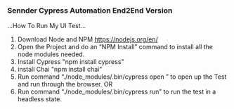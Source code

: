 ### Sennder Cypress Automation End2End Version ###

...How To Run My UI Test...

  1. Download Node and NPM
	https://nodejs.org/en/
  2. Open the Project and do an “NPM Install” command to install all the node modules needed.
  3. Install Cypress
  "npm install cypress"
  4. install Chai
  "npm install chai"
  5. Run command “./node_modules/.bin/cypress open ” to open up the Test and run through the browser.
  OR
  6. Run command “./node_modules/.bin/cypress run” to run the test in a headless state.


